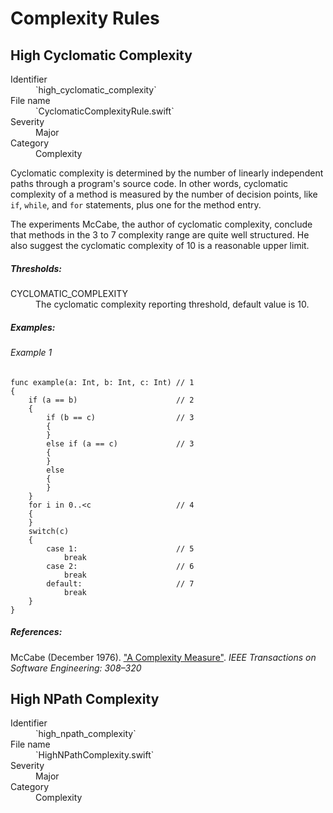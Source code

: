# Complexity Rules

## High Cyclomatic Complexity

<dl>
<dt>Identifier</dt>
<dd>`high_cyclomatic_complexity`</dd>
<dt>File name</dt>
<dd>`CyclomaticComplexityRule.swift`</dd>
<dt>Severity</dt>
<dd>Major</dd>
<dt>Category</dt>
<dd>Complexity</dd>
</dl>

Cyclomatic complexity is determined by the number of
linearly independent paths through a program's source code.
In other words, cyclomatic complexity of a method is measured by
the number of decision points, like `if`, `while`, and `for` statements,
plus one for the method entry.

The experiments McCabe, the author of cyclomatic complexity,
conclude that methods in the 3 to 7 complexity range are
quite well structured. He also suggest
the cyclomatic complexity of 10 is a reasonable upper limit.

##### Thresholds:

<dl>
<dt>CYCLOMATIC_COMPLEXITY</dt>
<dd>The cyclomatic complexity reporting threshold, default value is 10.</dd>
</dl>

##### Examples:

###### Example 1

```
func example(a: Int, b: Int, c: Int) // 1
{
    if (a == b)                      // 2
    {
        if (b == c)                  // 3
        {
        }
        else if (a == c)             // 3
        {
        }
        else
        {
        }
    }
    for i in 0..<c                   // 4
    {
    }
    switch(c)
    {
        case 1:                      // 5
            break
        case 2:                      // 6
            break
        default:                     // 7
            break
    }
}
```

##### References:

McCabe (December 1976). ["A Complexity Measure"](http://www.literateprogramming.com/mccabe.pdf).
*IEEE Transactions on Software Engineering: 308–320*


## High NPath Complexity

<dl>
<dt>Identifier</dt>
<dd>`high_npath_complexity`</dd>
<dt>File name</dt>
<dd>`HighNPathComplexity.swift`</dd>
<dt>Severity</dt>
<dd>Major</dd>
<dt>Category</dt>
<dd>Complexity</dd>
</dl>
